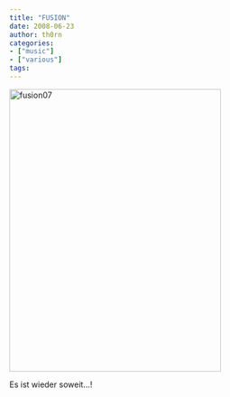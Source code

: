 ```yaml
---
title: "FUSION"
date: 2008-06-23
author: th0rn
categories:
- ["music"]
- ["various"]
tags:
---
```

<img src="http://farm2.static.flickr.com/1135/844884031_bed5ffeb28.jpg?v=0" alt="fusion07" width="375" height="500" />

Es ist wieder soweit...!